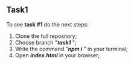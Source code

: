 ## Task1

To see **task #1** do the next steps:
1. Clone the full repository;
2. Choose branch "**_task1_** ";
3. Write the command "**_npm i_** " in your terminal;
4. Open **_index.html_** in your browser;
